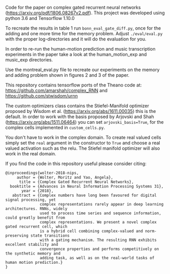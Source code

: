 Code for the paper on complex gated recurrent neural networks (https://arxiv.org/pdf/1806.08267v2.pdf).
This project was developed using python 3.6 and Tensorflow 1.10.0

To recreate the results in table 1 run `bonn_eval_gate_diff.py`, once for the adding and one
more time for the memory problem. Adjust `./eval/eval.py` with the proper log-directories and it will
do the evaluation for you.

In order to re-run the human-motion prediction and music transcription experiments in the 
paper take a look at the human_motion_exp and music_exp directories.

Use the montreal_eval.py file to recreate our experiments on the memory and adding problem shown
in figures 2 and 3 of the paper.

This repository contains tensorflow ports of the Theano code at:
https://github.com/amarshah/complex_RNN
and https://github.com/stwisdom/urnn

The custom optimizers class contains the Stiefel-Manifold optimizer proposed 
by Wisdom et al. (https://arxiv.org/abs/1611.00035) this is the default.
In order to work with the basis proposed by Arjovski and Shah (https://arxiv.org/abs/1511.06464)
you can set `arjovski_basis=True`, for the complex cells implemented in `custom_cells.py`. 

You don't have to work in the complex domain. To create real valued cells simply
set the `real` argument in the constructor to `True` and choose a real valued
activation such as the relu. The Stiefel manifold optimizer will also work in the 
real domain.

If you find the code in this repository useful please consider citing:
```
@inproceedings{wolter-2018-nips,
     author = {Wolter, Moritz and Yao, Angela},
      title = {Complex Gated Recurrent Neural Networks},
  booktitle = {Advances in Neural Information Processing Systems 31},
       year = {2018},
   abstract = {Complex numbers have long been favoured for digital signal processing, yet
               complex representations rarely appear in deep learning architectures. RNNs, widely
               used to process time series and sequence information, could greatly benefit from
               complex representations. We present a novel complex gated recurrent cell, which
               is a hybrid cell combining complex-valued and norm-preserving state transitions
               with a gating mechanism. The resulting RNN exhibits excellent stability and
               convergence properties and performs competitively on the synthetic memory and
               adding task, as well as on the real-world tasks of human motion prediction.}
}
```


